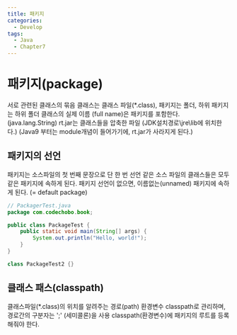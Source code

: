 ```yaml
---
title: 패키지
categories:
  - Develop
tags:
  - Java
  - Chapter7
---
```

# 패키지(package)

서로 관련된 클래스의 묶음
클래스는 클래스 파일(*.class), 패키지는 폴더, 하위 패키지는 하위 폴더
클래스의 실제 이름 (full name)은 패키지를 포함한다. (java.lang.String) rt.jar는 클래스들을 압축한 파일 (JDK설치경로\jre\lib에 위치한다.) (Java9 부터는 module개념이 들어가기에, rt.jar가 사라지게 된다.)

## 패키지의 선언

패키지는 소스파일의 첫 번째 문장으로 단 한 번 선언
같은 소스 파일의 클래스들은 모두 같은 패키지에 속하게 된다.
패키지 선언이 없으면, 이름없는(unnamed) 패키지에 속하게 된다. (= default package)

```java
// PackagerTest.java
package com.codechobo.book;

public class PackageTest {
    public static void main(String[] args) {
        System.out.println("Hello, world!");
    }
}

class PackageTest2 {}
```

## 클래스 패스(classpath)

클래스파일(*.class)의 위치를 알려주는 경로(path)
환경변수 classpath로 관리하며, 경로간의 구분자는 ';' (세미콜론)을 사용
classpath(환경변수)에 패키지의 루트를 등록해줘야 한다.


